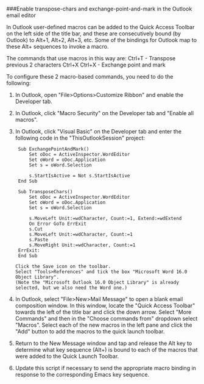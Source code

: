 ###Enable transpose-chars and exchange-point-and-mark in the Outlook email editor

In Outlook user-defined macros can be added to the Quick Access Toolbar on
the left side of the title bar, and these are consecutively bound (by Outlook)
to Alt+1, Alt+2, Alt+3, etc. Some of the bindings for Outlook map to these
Alt+<number> sequences to invoke a macro.

The commands that use macros in this way are:
  Ctrl+T - Transpose previous 2 characters
  Ctrl+X Ctrl+X - Exchange point and mark

To configure these 2 macro-based commands, you need to do the following:

1. In Outlook, open "File>Options>Customize Ribbon" and enable the Developer tab.
2. In Outlook, click "Macro Security" on the Developer tab and "Enable all macros".
3. In Outlook, click "Visual Basic" on the Developer tab and enter the following code in the "ThisOutlookSession" project:
    ```
     Sub ExchangePointAndMark()
         Set oDoc = ActiveInspector.WordEditor
         Set oWord = oDoc.Application
         Set s = oWord.Selection
     
         s.StartIsActive = Not s.StartIsActive
     End Sub
     
     Sub TransposeChars()
         Set oDoc = ActiveInspector.WordEditor
         Set oWord = oDoc.Application
         Set s = oWord.Selection
     
         s.MoveLeft Unit:=wdCharacter, Count:=1, Extend:=wdExtend
         On Error GoTo ErrExit
         s.Cut
         s.MoveLeft Unit:=wdCharacter, Count:=1
         s.Paste
         s.MoveRight Unit:=wdCharacter, Count:=1
     ErrExit:
     End Sub

    Click the Save icon on the toolbar.
    Select "Tools>References" and tick the box "Microsoft Word 16.0 Object Library".
    (Note the "Microsoft Outlook 16.0 Object Library" is already selected, but we also need the Word one.)
    ```
4. In Outlook, select "File>New>Mail Message" to open a blank email
   composition window. In this window, locate the "Quick Access Toolbar"
   towards the left of the title bar and click the down arrow. Select "More
   Commands" and then in the "Choose commands from" dropdown select
   "Macros". Select each of the new macros in the left pane and click the
   "Add" button to add the macros to the quick launch toolbar.

5. Return to the New Message window and tap and release the Alt key to
   determine what key sequence (Alt+<number>) is bound to each of the macros
   that were added to the Quick Launch Toolbar.

6. Update this script if necessary to send the appropriate macro binding in
   response to the corresponding Emacs key sequence.
   
